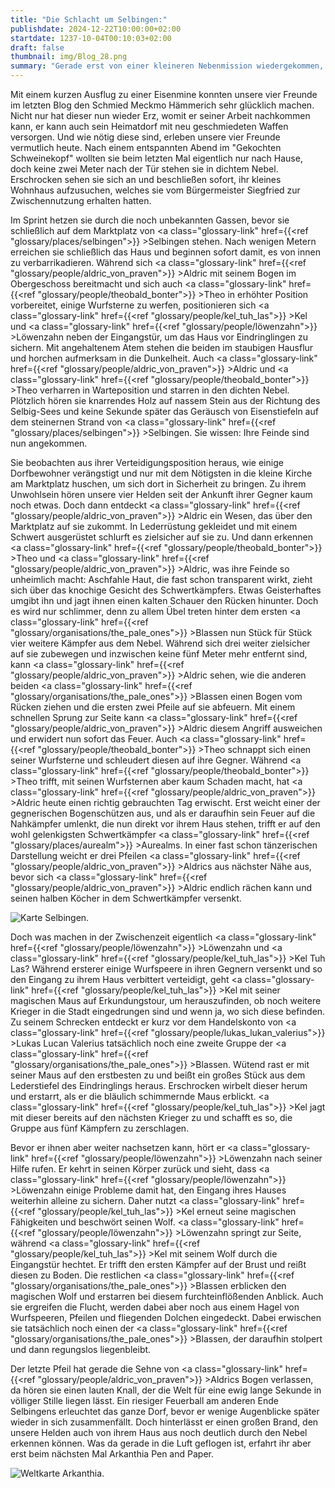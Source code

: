 ```yaml
---
title: "Die Schlacht um Selbingen:"
publishdate: 2024-12-22T10:00:00+02:00
startdate: 1237-10-04T00:10:03+02:00
draft: false
thumbnail: img/Blog_28.png
summary: "Gerade erst von einer kleineren Nebenmission wiedergekommen, erholten sich unsere vier Helden eben noch bei einem kühlen Bierchen im Gasthaus 'Zum gekochten Scheinekopf'. Doch als sie dann die Tür des Gasthauses öffnen um den Heimweg anzutreten, schlägt ihnen dichter Nebel entgegen, der die vertrauten Straßen verschlingt. Ein Blick reicht, und sie wissen: Der nächste Angriff hat begonnen. Werden unsere Freunde die unsichtbare Bedrohung diesmal aufhalten und die Stadt retten können? Die Antwort erwartet euch hier:"
---
```


Mit einem kurzen Ausflug zu einer Eisenmine konnten unsere vier Freunde im letzten Blog den Schmied Meckmo Hämmerich sehr glücklich machen. Nicht nur hat dieser nun wieder Erz, womit er seiner Arbeit nachkommen kann, er kann auch sein Heimatdorf mit neu geschmiedeten Waffen versorgen. Und wie nötig diese sind, erleben unsere vier Freunde vermutlich heute. Nach einem entspannten Abend im "Gekochten Schweinekopf" wollten sie beim letzten Mal eigentlich nur nach Hause, doch keine zwei Meter nach der Tür stehen sie in dichtem Nebel. Erschrocken sehen sie sich an und beschließen sofort, ihr kleines Wohnhaus aufzusuchen, welches sie vom Bürgermeister Siegfried zur Zwischennutzung erhalten hatten.

Im Sprint hetzen sie durch die noch unbekannten Gassen, bevor sie schließlich auf dem Marktplatz von <a class="glossary-link" href={{<ref "glossary/places/selbingen">}} >Selbingen</a> stehen. Nach wenigen Metern erreichen sie schließlich das Haus und beginnen sofort damit, es von innen zu verbarrikadieren. Während sich <a class="glossary-link" href={{<ref "glossary/people/aldric_von_praven">}} >Aldric</a> mit seinem Bogen im Obergeschoss bereitmacht und sich auch <a class="glossary-link" href={{<ref "glossary/people/theobald_bonter">}} >Theo</a> in erhöhter Position vorbereitet, einige Wurfsterne zu werfen, positionieren sich <a class="glossary-link" href={{<ref "glossary/people/kel_tuh_las">}} >Kel</a> und <a class="glossary-link" href={{<ref "glossary/people/löwenzahn">}} >Löwenzahn</a> neben der Eingangstür, um das Haus vor Eindringlingen zu sichern. Mit angehaltenem Atem stehen die beiden im staubigen Hausflur und horchen aufmerksam in die Dunkelheit. Auch <a class="glossary-link" href={{<ref "glossary/people/aldric_von_praven">}} >Aldric</a> und <a class="glossary-link" href={{<ref "glossary/people/theobald_bonter">}} >Theo</a> verharren in Warteposition und starren in den dichten Nebel. Plötzlich hören sie knarrendes Holz auf nassem Stein aus der Richtung des Selbig-Sees und keine Sekunde später das Geräusch von Eisenstiefeln auf dem steinernen Strand von <a class="glossary-link" href={{<ref "glossary/places/selbingen">}} >Selbingen</a>. Sie wissen: Ihre Feinde sind nun angekommen.

Sie beobachten aus ihrer Verteidigungsposition heraus, wie einige Dorfbewohner verängstigt und nur mit dem Nötigsten in die kleine Kirche am Marktplatz huschen, um sich dort in Sicherheit zu bringen. Zu ihrem Unwohlsein hören unsere vier Helden seit der Ankunft ihrer Gegner kaum noch etwas. Doch dann entdeckt <a class="glossary-link" href={{<ref "glossary/people/aldric_von_praven">}} >Aldric</a> ein Wesen, das über den Marktplatz auf sie zukommt. In Lederrüstung gekleidet und mit einem Schwert ausgerüstet schlurft es zielsicher auf sie zu. Und dann erkennen <a class="glossary-link" href={{<ref "glossary/people/theobald_bonter">}} >Theo</a> und <a class="glossary-link" href={{<ref "glossary/people/aldric_von_praven">}} >Aldric</a>, was ihre Feinde so unheimlich macht: Aschfahle Haut, die fast schon transparent wirkt, zieht sich über das knochige Gesicht des Schwertkämpfers. Etwas Geisterhaftes umgibt ihn und jagt ihnen einen kalten Schauer den Rücken hinunter. Doch es wird nur schlimmer, denn zu allem Übel treten hinter dem ersten <a class="glossary-link" href={{<ref "glossary/organisations/the_pale_ones">}} >Blassen</a> nun Stück für Stück vier weitere Kämpfer aus dem Nebel. Während sich drei weiter zielsicher auf sie zubewegen und inzwischen keine fünf Meter mehr entfernt sind, kann <a class="glossary-link" href={{<ref "glossary/people/aldric_von_praven">}} >Aldric</a> sehen, wie die anderen beiden <a class="glossary-link" href={{<ref "glossary/organisations/the_pale_ones">}} >Blassen</a> einen Bogen vom Rücken ziehen und die ersten zwei Pfeile auf sie abfeuern. Mit einem schnellen Sprung zur Seite kann <a class="glossary-link" href={{<ref "glossary/people/aldric_von_praven">}} >Aldric</a> diesem Angriff ausweichen und erwidert nun sofort das Feuer. Auch <a class="glossary-link" href={{<ref "glossary/people/theobald_bonter">}} >Theo</a> schnappt sich einen seiner Wurfsterne und schleudert diesen auf ihre Gegner. Während <a class="glossary-link" href={{<ref "glossary/people/theobald_bonter">}} >Theo</a> trifft, mit seinen Wurfsternen aber kaum Schaden macht, hat <a class="glossary-link" href={{<ref "glossary/people/aldric_von_praven">}} >Aldric</a> heute einen richtig gebrauchten Tag erwischt. Erst weicht einer der gegnerischen Bogenschützen aus, und als er daraufhin sein Feuer auf die Nahkämpfer umlenkt, die nun direkt vor ihrem Haus stehen, trifft er auf den wohl gelenkigsten Schwertkämpfer <a class="glossary-link" href={{<ref "glossary/places/aurealm">}} >Aurealms</a>. In einer fast schon tänzerischen Darstellung weicht er drei Pfeilen <a class="glossary-link" href={{<ref "glossary/people/aldric_von_praven">}} >Aldrics</a> aus nächster Nähe aus, bevor sich <a class="glossary-link" href={{<ref "glossary/people/aldric_von_praven">}} >Aldric</a> endlich rächen kann und seinen halben Köcher in dem Schwertkämpfer versenkt.

<div class="img-max center">
  <img class="img-fluid" title="Karte Selbingen" alt="Karte Selbingen." src="/img/selbingen.jpg" />
</div>

Doch was machen in der Zwischenzeit eigentlich <a class="glossary-link" href={{<ref "glossary/people/löwenzahn">}} >Löwenzahn</a> und <a class="glossary-link" href={{<ref "glossary/people/kel_tuh_las">}} >Kel Tuh Las</a>? Während ersterer einige Wurfspeere in ihren Gegnern versenkt und so den Eingang zu ihrem Haus verbittert verteidigt, geht <a class="glossary-link" href={{<ref "glossary/people/kel_tuh_las">}} >Kel</a> mit seiner magischen Maus auf Erkundungstour, um herauszufinden, ob noch weitere Krieger in die Stadt eingedrungen sind und wenn ja, wo sich diese befinden. Zu seinem Schrecken entdeckt er kurz vor dem Handelskonto von <a class="glossary-link" href={{<ref "glossary/people/lukas_lukan_valerius">}} >Lukas</a> Lucan Valerius tatsächlich noch eine zweite Gruppe der <a class="glossary-link" href={{<ref "glossary/organisations/the_pale_ones">}} >Blassen</a>. Wütend rast er mit seiner Maus auf den erstbesten zu und beißt ein großes Stück aus dem Lederstiefel des Eindringlings heraus. Erschrocken wirbelt dieser herum und erstarrt, als er die bläulich schimmernde Maus erblickt. <a class="glossary-link" href={{<ref "glossary/people/kel_tuh_las">}} >Kel</a> jagt mit dieser bereits auf den nächsten Krieger zu und schafft es so, die Gruppe aus fünf Kämpfern zu zerschlagen.

Bevor er ihnen aber weiter nachsetzen kann, hört er <a class="glossary-link" href={{<ref "glossary/people/löwenzahn">}} >Löwenzahn</a> nach seiner Hilfe rufen. Er kehrt in seinen Körper zurück und sieht, dass <a class="glossary-link" href={{<ref "glossary/people/löwenzahn">}} >Löwenzahn</a> einige Probleme damit hat, den Eingang ihres Hauses weiterhin alleine zu sichern. Daher nutzt <a class="glossary-link" href={{<ref "glossary/people/kel_tuh_las">}} >Kel</a> erneut seine magischen Fähigkeiten und beschwört seinen Wolf. <a class="glossary-link" href={{<ref "glossary/people/löwenzahn">}} >Löwenzahn</a> springt zur Seite, während <a class="glossary-link" href={{<ref "glossary/people/kel_tuh_las">}} >Kel</a> mit seinem Wolf durch die Eingangstür hechtet. Er trifft den ersten Kämpfer auf der Brust und reißt diesen zu Boden. Die restlichen <a class="glossary-link" href={{<ref "glossary/organisations/the_pale_ones">}} >Blassen</a> erblicken den magischen Wolf und erstarren bei diesem furchteinflößenden Anblick. Auch sie ergreifen die Flucht, werden dabei aber noch aus einem Hagel von Wurfspeeren, Pfeilen und fliegenden Dolchen eingedeckt. Dabei erwischen sie tatsächlich noch einen der <a class="glossary-link" href={{<ref "glossary/organisations/the_pale_ones">}} >Blassen</a>, der daraufhin stolpert und dann regungslos liegenbleibt.

Der letzte Pfeil hat gerade die Sehne von <a class="glossary-link" href={{<ref "glossary/people/aldric_von_praven">}} >Aldrics</a> Bogen verlassen, da hören sie einen lauten Knall, der die Welt für eine ewig lange Sekunde in völliger Stille liegen lässt. Ein riesiger Feuerball am anderen Ende Selbingens erleuchtet das ganze Dorf, bevor er wenige Augenblicke später wieder in sich zusammenfällt. Doch hinterlässt er einen großen Brand, den unsere Helden auch von ihrem Haus aus noch deutlich durch den Nebel erkennen können. Was da gerade in die Luft geflogen ist, erfahrt ihr aber erst beim nächsten Mal Arkanthia Pen and Paper.

<div class="img-max center">
  <img class="img-fluid" title="Weltkarte Arkanthia" alt="Weltkarte Arkanthia." src="/img/Arkanthia_Full_Map_Wanderer_Selbingen.jpg" />
</div>
